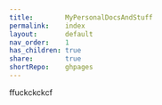 ```yaml
---  
title:        MyPersonalDocsAndStuff  
permalink:    index  
layout:       default  
nav_order:    1  
has_children: true  
share:        true  
shortRepo:    ghpages  
---  
```

  
ffuckckckcf